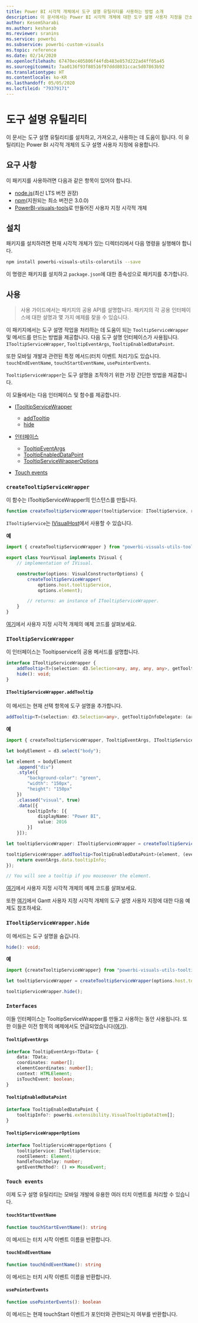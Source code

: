 ```yaml
---
title: Power BI 시각적 개체에서 도구 설명 유틸리티를 사용하는 방법 소개
description: 이 문서에서는 Power BI 시각적 개체에 대한 도구 설명 사용자 지정을 간소화하는 도구 설명 유틸리티 사용 방법을 설명합니다.
author: KesemSharabi
ms.author: kesharab
ms.reviewer: sranins
ms.service: powerbi
ms.subservice: powerbi-custom-visuals
ms.topic: reference
ms.date: 02/14/2020
ms.openlocfilehash: 67470ec405806f44fdb483e857d222ad4ff05a45
ms.sourcegitcommit: 7aa0136f93f88516f97ddd8031ccac5d07863b92
ms.translationtype: HT
ms.contentlocale: ko-KR
ms.lasthandoff: 05/05/2020
ms.locfileid: "79379171"
---
```

# <a name="tooltip-utils"></a>도구 설명 유틸리티
이 문서는 도구 설명 유틸리티를 설치하고, 가져오고, 사용하는 데 도움이 됩니다. 이 유틸리티는 Power BI 시각적 개체의 도구 설명 사용자 지정에 유용합니다.

## <a name="requirements"></a>요구 사항
이 패키지를 사용하려면 다음과 같은 항목이 있어야 합니다.
* [node.js](https://nodejs.org)(최신 LTS 버전 권장)
* [npm](https://www.npmjs.com/)(지원되는 최소 버전은 3.0.0)
* [PowerBI-visuals-tools](https://www.npmjs.com/package/powerbi-visuals-tools)로 만들어진 사용자 지정 시각적 개체

## <a name="installation"></a>설치

패키지를 설치하려면 현재 시각적 개체가 있는 디렉터리에서 다음 명령을 실행해야 합니다.

```bash
npm install powerbi-visuals-utils-colorutils --save
```
이 명령은 패키지를 설치하고 ```package.json```에 대한 종속성으로 패키지를 추가합니다.

## <a name="usage"></a>사용

> 사용 가이드에서는 패키지의 공용 API를 설명합니다. 패키지의 각 공용 인터페이스에 대한 설명과 몇 가지 예제를 찾을 수 있습니다.

이 패키지에서는 도구 설명 작업을 처리하는 데 도움이 되는 `TooltipServiceWrapper` 및 메서드를 만드는 방법을 제공합니다. 다음 도구 설명 인터페이스가 사용됩니다. `ITooltipServiceWrapper`, `TooltipEventArgs`, `TooltipEnabledDataPoint`. 

또한 모바일 개발과 관련된 특정 메서드(터치 이벤트 처리기)도 있습니다. `touchEndEventName`, `touchStartEventName`, `usePointerEvents`.

`TooltipServiceWrapper`는 도구 설명을 조작하기 위한 가장 간단한 방법을 제공합니다.

이 모듈에서는 다음 인터페이스 및 함수를 제공합니다.
* [ITooltipServiceWrapper](#itooltipservicewrapper)
  * [addTooltip](#itooltipservicewrapperaddtooltip)
  * [hide](#itooltipservicewrapperhide)

* [인터페이스](#interfaces)
  * [TooltipEventArgs](#tooltipeventargs)
  * [TooltipEnabledDataPoint](#tooltipenableddatapoint)
  * [TooltipServiceWrapperOptions](#tooltipservicewrapperoptions)
* [Touch events](#touch-events)

### `createTooltipServiceWrapper`
이 함수는 ITooltipServiceWrapper의 인스턴스를 만듭니다.

```typescript
function createTooltipServiceWrapper(tooltipService: ITooltipService, rootElement: Element, handleTouchDelay?: number,  getEventMethod?: () => MouseEvent): ITooltipServiceWrapper;
```

```ITooltipService```는 [IVisualHost](https://github.com/microsoft/PowerBI-visuals-tools/blob/master/templates/visuals/.api/v2.6.0/PowerBI-visuals.d.ts#L1335)에서 사용할 수 있습니다.

**예**

```typescript
import { createTooltipServiceWrapper } from "powerbi-visuals-utils-tooltiputils";

export class YourVisual implements IVisual {
    // implementation of IVisual.

    constructor(options: VisualConstructorOptions) {
        createTooltipServiceWrapper(
            options.host.tooltipService,
            options.element);

        // returns: an instance of ITooltipServiceWrapper.
    }
}
```

[여기](https://github.com/microsoft/powerbi-visuals-gantt/blob/master/src/gantt.ts#L391)에서 사용자 지정 시각적 개체의 예제 코드를 살펴보세요.

### `ITooltipServiceWrapper`
이 인터페이스는 Tooltipservice의 공용 메서드를 설명합니다.

```typescript
interface ITooltipServiceWrapper {
    addTooltip<T>(selection: d3.Selection<any, any, any, any>, getTooltipInfoDelegate: (args: TooltipEventArgs<T>) => powerbi.extensibility.VisualTooltipDataItem[], getDataPointIdentity?: (args: TooltipEventArgs<T>) => powerbi.visuals.ISelectionId, reloadTooltipDataOnMouseMove?: boolean): void;
    hide(): void;
}
```

#### `ITooltipServiceWrapper.addTooltip`

이 메서드는 현재 선택 항목에 도구 설명을 추가합니다.

```typescript
addTooltip<T>(selection: d3.Selection<any>, getTooltipInfoDelegate: (args: TooltipEventArgs<T>) => VisualTooltipDataItem[], getDataPointIdentity?: (args: TooltipEventArgs<T>) => ISelectionId, reloadTooltipDataOnMouseMove?: boolean): void;
```

**예**

```typescript
import { createTooltipServiceWrapper, TooltipEventArgs, ITooltipServiceWrapper, TooltipEnabledDataPoint } from "powerbi-visuals-utils-tooltiputils";

let bodyElement = d3.select("body");

let element = bodyElement
    .append("div")
    .style({
        "background-color": "green",
        "width": "150px",
        "height": "150px"
    })
    .classed("visual", true)
    .data([{
        tooltipInfo: [{
            displayName: "Power BI",
            value: 2016
        }]
    }]);

let tooltipServiceWrapper: ITooltipServiceWrapper = createTooltipServiceWrapper(tooltipService, bodyElement.get(0)); // tooltipService is from the IVisualHost.

tooltipServiceWrapper.addTooltip<TooltipEnabledDataPoint>(element, (eventArgs: TooltipEventArgs<TooltipEnabledDataPoint>) => {
    return eventArgs.data.tooltipInfo;
});

// You will see a tooltip if you mouseover the element.
```

[여기](https://github.com/microsoft/powerbi-visuals-gantt/blob/master/src/gantt.ts#L2931)에서 사용자 지정 시각적 개체의 예제 코드를 살펴보세요.

또한 [여기](https://github.com/microsoft/powerbi-visuals-gantt/blob/master/src/gantt.ts#L573-L648)에서 Gantt 사용자 지정 시각적 개체의 도구 설명 사용자 지정에 대한 다음 예제도 참조하세요.

### `ITooltipServiceWrapper.hide`

이 메서드는 도구 설명을 숨깁니다.

```typescript
hide(): void;
```

**예**

```typescript
import {createTooltipServiceWrapper} from "powerbi-visuals-utils-tooltiputils";

let tooltipServiceWrapper = createTooltipServiceWrapper(options.host.tooltipService, options.element); // options are from the VisualConstructorOptions.

tooltipServiceWrapper.hide();
```
### `Interfaces`
이들 인터페이스는 TooltipServiceWrapper를 만들고 사용하는 동안 사용됩니다. 또한 이들은 이전 항목의 예제에서도 언급되었습니다([여기](#itooltipservicewrapperaddtooltip)).

#### `TooltipEventArgs`
```typescript
interface TooltipEventArgs<TData> {
    data: TData;
    coordinates: number[];
    elementCoordinates: number[];
    context: HTMLElement;
    isTouchEvent: boolean;
}
```

#### `TooltipEnabledDataPoint`
```typescript
interface TooltipEnabledDataPoint {
    tooltipInfo?: powerbi.extensibility.VisualTooltipDataItem[];
}
```

#### `TooltipServiceWrapperOptions`
```typescript
interface TooltipServiceWrapperOptions {
    tooltipService: ITooltipService;
    rootElement: Element;
    handleTouchDelay: number;
    getEventMethod?: () => MouseEvent;
```

### `Touch events`

이제 도구 설명 유틸리티는 모바일 개발에 유용한 여러 터치 이벤트를 처리할 수 있습니다.

#### `touchStartEventName`
```typescript
function touchStartEventName(): string
```
이 메서드는 터치 시작 이벤트 이름을 반환합니다.

#### `touchEndEventName`
```typescript
function touchEndEventName(): string
```
이 메서드는 터치 시작 이벤트 이름을 반환합니다.

#### `usePointerEvents`
```typescript
function usePointerEvents(): boolean
```
이 메서드는 현재 touchStart 이벤트가 포인터와 관련되는지 여부를 반환합니다.
